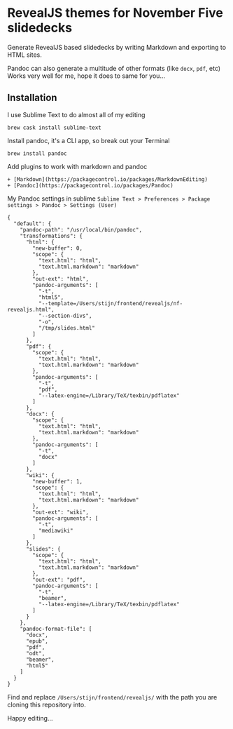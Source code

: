 # RevealJS themes for November Five slidedecks

Generate RevealJS based slidedecks by writing Markdown and exporting to HTML sites.

Pandoc can also generate a multitude of other formats (like `docx`, `pdf`, etc)
Works very well for me, hope it does to same for you...

## Installation

I use Sublime Text to do almost all of my editing

    brew cask install sublime-text

Install pandoc, it's a CLI app, so break out your Terminal

    brew install pandoc

Add plugins to work with markdown and pandoc

    + [Markdown](https://packagecontrol.io/packages/MarkdownEditing)
    + [Pandoc](https://packagecontrol.io/packages/Pandoc)

My Pandoc settings in sublime `Sublime Text > Preferences > Package settings > Pandoc > Settings (User)`

    {
      "default": {
        "pandoc-path": "/usr/local/bin/pandoc",
        "transformations": {
          "html": {
            "new-buffer": 0,
            "scope": {
              "text.html": "html",
              "text.html.markdown": "markdown"
            },
            "out-ext": "html",
            "pandoc-arguments": [
              "-t",
              "html5",
              "--template=/Users/stijn/frontend/revealjs/nf-revealjs.html",
              "--section-divs",
              "-o",
              "/tmp/slides.html"
            ]
          },
          "pdf": {
            "scope": {
              "text.html": "html",
              "text.html.markdown": "markdown"
            },
            "pandoc-arguments": [
              "-t",
              "pdf",
              "--latex-engine=/Library/TeX/texbin/pdflatex"
            ]
          },
          "docx": {
            "scope": {
              "text.html": "html",
              "text.html.markdown": "markdown"
            },
            "pandoc-arguments": [
              "-t",
              "docx"
            ]
          },
          "wiki": {
            "new-buffer": 1,
            "scope": {
              "text.html": "html",
              "text.html.markdown": "markdown"
            },
            "out-ext": "wiki",
            "pandoc-arguments": [
              "-t",
              "mediawiki"
            ]
          },
          "slides": {
            "scope": {
              "text.html": "html",
              "text.html.markdown": "markdown"
            },
            "out-ext": "pdf",
            "pandoc-arguments": [
              "-t",
              "beamer",
              "--latex-engine=/Library/TeX/texbin/pdflatex"
            ]
          }
        },
        "pandoc-format-file": [
          "docx",
          "epub",
          "pdf",
          "odt",
          "beamer",
          "html5"
        ]
      }
    }

Find and replace `/Users/stijn/frontend/revealjs/` with the path you are cloning this repository into.

Happy editing...